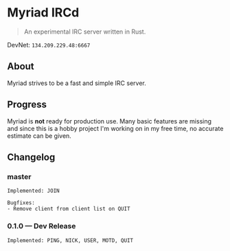 # Myriad IRCd
> An experimental IRC server written in Rust.

DevNet: `134.209.229.48:6667`

## About

Myriad strives to be a fast and simple IRC server.

## Progress

Myriad is __not__ ready for production use. Many basic features are missing and since this is a hobby project I'm working on in my free time, no accurate estimate can be given.

## Changelog

### master
```
Implemented: JOIN

Bugfixes:
- Remove client from client list on QUIT
```

### 0.1.0 &mdash; Dev Release
```
Implemented: PING, NICK, USER, MOTD, QUIT
```